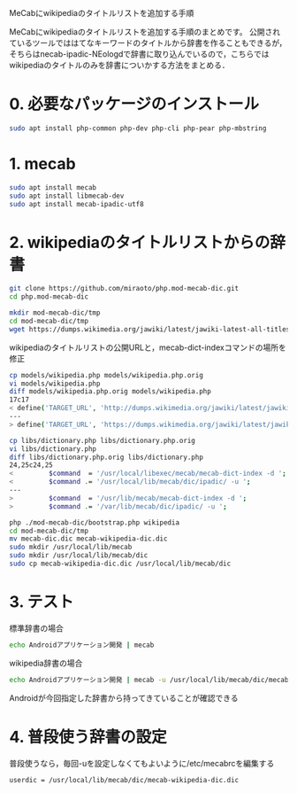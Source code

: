 MeCabにwikipediaのタイトルリストを追加する手順

MeCabにwikipediaのタイトルリストを追加する手順のまとめです。
公開されているツールでははてなキーワードのタイトルから辞書を作ることもできるが，そちらはnecab-ipadic-NEologdで辞書に取り込んでいるので，こちらではwikipediaのタイトルのみを辞書についかする方法をまとめる．

# 0. 必要なパッケージのインストール

```bash
sudo apt install php-common php-dev php-cli php-pear php-mbstring
```

# 1. mecab
```bash
sudo apt install mecab
sudo apt install libmecab-dev
sudo apt install mecab-ipadic-utf8
```

# 2. wikipediaのタイトルリストからの辞書
```bash
git clone https://github.com/miraoto/php.mod-mecab-dic.git
cd php.mod-mecab-dic

mkdir mod-mecab-dic/tmp
cd mod-mecab-dic/tmp
wget https://dumps.wikimedia.org/jawiki/latest/jawiki-latest-all-titles-in-ns0.gz
```

wikipediaのタイトルリストの公開URLと，mecab-dict-indexコマンドの場所を修正
```bash
cp models/wikipedia.php models/wikipedia.php.orig
vi models/wikipedia.php
diff models/wikipedia.php.orig models/wikipedia.php
17c17
< define('TARGET_URL', 'http://dumps.wikimedia.org/jawiki/latest/jawiki-latest-all-titles-in-ns0.gz');
---
> define('TARGET_URL', 'https://dumps.wikimedia.org/jawiki/latest/jawiki-latest-all-titles-in-ns0.gz');

cp libs/dictionary.php libs/dictionary.php.orig
vi libs/dictionary.php
diff libs/dictionary.php.orig libs/dictionary.php
24,25c24,25
<         $command  = '/usr/local/libexec/mecab/mecab-dict-index -d ';
<         $command .= '/usr/local/lib/mecab/dic/ipadic/ -u ';
---
>         $command  = '/usr/lib/mecab/mecab-dict-index -d ';
>         $command .= '/var/lib/mecab/dic/ipadic/ -u ';
```

```bash
php ./mod-mecab-dic/bootstrap.php wikipedia
cd mod-mecab-dic/tmp
mv mecab-dic.dic mecab-wikipedia-dic.dic
sudo mkdir /usr/local/lib/mecab
sudo mkdir /usr/local/lib/mecab/dic
sudo cp mecab-wikipedia-dic.dic /usr/local/lib/mecab/dic
```

# 3. テスト

標準辞書の場合
```bash
echo Androidアプリケーション開発 | mecab
```
wikipedia辞書の場合
```bash
echo Androidアプリケーション開発 | mecab -u /usr/local/lib/mecab/dic/mecab-wikipedia-dic.dic
```

Androidが今回指定した辞書から持ってきていることが確認できる


# 4. 普段使う辞書の設定
普段使うなら，毎回-uを設定しなくてもよいように/etc/mecabrcを編集する
``` /etc/mecabrc
userdic = /usr/local/lib/mecab/dic/mecab-wikipedia-dic.dic
```
